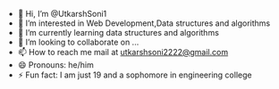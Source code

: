 - 👋 Hi, I’m @UtkarshSoni1
- 👀 I’m interested in Web Development,Data structures and algorithms
- 🌱 I’m currently learning data structures and algorithms
- 💞️ I’m looking to collaborate on ...
- 📫 How to reach me mail at utkarshsoni2222@gmail.com
- 😄 Pronouns: he/him
- ⚡ Fun fact: I am just 19 and a sophomore in engineering college

<!---
UtkarshSoni1/UtkarshSoni1 is a ✨ special ✨ repository because its `README.md` (this file) appears on your GitHub profile.
You can click the Preview link to take a look at your changes.
--->

